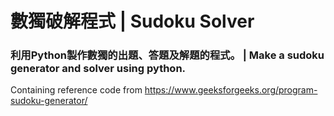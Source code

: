 # 數獨破解程式 | Sudoku Solver
### 利用Python製作數獨的出題、答題及解題的程式。 | Make a sudoku generator and solver using python.

Containing reference code from https://www.geeksforgeeks.org/program-sudoku-generator/
